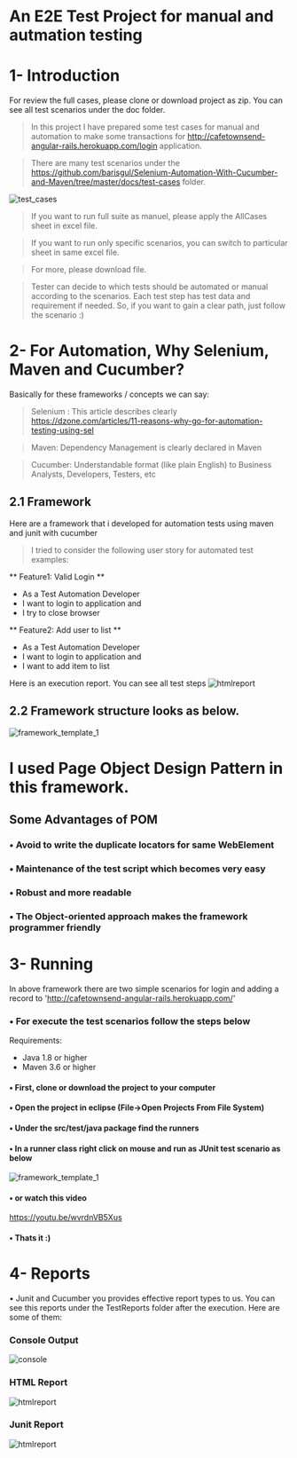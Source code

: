 # An E2E Test Project for manual and autmation testing

# 1- Introduction
For review the full cases, please clone or download project as zip. You can see all test scenarios under the doc folder.

> In this project I have prepared some test cases for manual and automation to make some transactions for http://cafetownsend-angular-rails.herokuapp.com/login application.

> There are many test scenarios under the https://github.com/barisgul/Selenium-Automation-With-Cucumber-and-Maven/tree/master/docs/test-cases folder. 

![test_cases](https://github.com/barisgul/Selenium-Automation-With-Cucumber-and-Maven/blob/master/docs/images/TestCases.PNG)
> If you want to run full suite as manuel, please apply the AllCases sheet in excel file. 

> If you want to run only specific scenarios, you can switch to particular sheet in same excel file. 

> For more, please download file.

> Tester can decide to which tests should be automated or manual according to the scenarios. Each test step has test data and requirement if needed. So, if you want to gain a clear path, just follow the scenario :)



# 2- For Automation, Why Selenium, Maven and Cucumber?

Basically for these frameworks / concepts we can say:
> Selenium : This article describes clearly https://dzone.com/articles/11-reasons-why-go-for-automation-testing-using-sel

> Maven: Dependency Management is clearly declared in Maven

> Cucumber: Understandable format (like plain English) to Business Analysts, Developers, Testers, etc

## 2.1 Framework
Here are a framework that i developed for automation tests using maven and junit with cucumber

> I tried to consider the following user story for automated test examples:

** Feature1:  Valid Login **
- As a Test Automation Developer
- I want to login to application and
- I try to close browser

** Feature2:  Add user to list  **  
- As a Test Automation Developer
- I want to login to application and
- I want to add item to list

Here is an execution report. You can see all test steps 
![htmlreport](https://github.com/barisgul/Selenium-Automation-With-Cucumber-and-Maven/blob/master/docs/images/TestOutput.PNG)


## 2.2 Framework structure looks as below.
![framework_template_1](https://github.com/barisgul/Selenium-Automation-With-Cucumber-and-Maven/blob/master/docs/images/ProjectStructure.png)

# I used Page Object Design Pattern in this framework. 
## Some Advantages of POM
### • Avoid to write the duplicate locators for same WebElement
### • Maintenance of the test script which becomes very easy
### • Robust and more readable
### • The Object-oriented approach makes the framework programmer friendly

# 3- Running
In above framework there are two simple scenarios for login and adding a record to 'http://cafetownsend-angular-rails.herokuapp.com/'
### • For execute the test scenarios follow the steps below
Requirements:
- Java 1.8 or higher
- Maven 3.6 or higher

#### • First, clone or download the project to your computer
#### • Open the project in eclipse (File->Open Projects From File System)
#### • Under the src/test/java package find the runners
#### • In a runner class right click on mouse and run as JUnit test scenario as below 
![framework_template_1](https://github.com/barisgul/Selenium-Automation-With-Cucumber-and-Maven/blob/master/docs/images/RunCucumberTest.png)
#### • or watch this video
https://youtu.be/wvrdnVB5Xus
#### • Thats it :)


# 4- Reports
• Junit and Cucumber you provides effective report types to us. You can see this reports under the TestReports folder after the execution. Here are some of them: 
### Console Output 
![console](https://github.com/barisgul/Selenium-Automation-With-Cucumber-and-Maven/blob/master/docs/images/CucumberConsoleResult.PNG)
### HTML Report 
![htmlreport](https://github.com/barisgul/Selenium-Automation-With-Cucumber-and-Maven/blob/master/docs/images/TestOutput.PNG)
### Junit Report 
![htmlreport](https://github.com/barisgul/Selenium-Automation-With-Cucumber-and-Maven/blob/master/docs/images/CucumberJunitResult.PNG)


